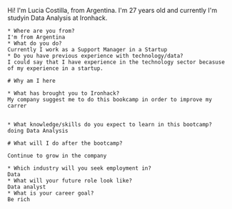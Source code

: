 Hi! I'm Lucia Costilla, from Argentina. I'm 27 years old and currently I'm studyin Data Analysis at Ironhack. 


    * Where are you from?
    I'm from Argentina
    * What do you do?
    Currently I work as a Support Manager in a Startup
    * Do you have previous experience with technology/data?
    I could say that I have experience in the technology sector becasuse of my experience in a startup. 

    # Why am I here

    * What has brought you to Ironhack?
    My company suggest me to do this bookcamp in order to improve my carrer
    
    
    * What knowledge/skills do you expect to learn in this bootcamp?
    doing Data Analysis

    # What will I do after the bootcamp?
    
    Continue to grow in the company 

    * Which industry will you seek employment in?
    Data
    * What will your future role look like?
    Data analyst
    * What is your career goal?
    Be rich